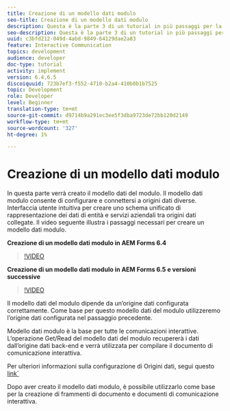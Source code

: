 ```yaml
---
title: Creazione di un modello dati modulo
seo-title: Creazione di un modello dati modulo
description: Questa è la parte 3 di un tutorial in più passaggi per la creazione del primo documento di comunicazione interattivo. In questa parte verrà creato il modello dati del modulo. Il modello dati modulo consente di configurare e connettersi a origini dati diverse. Offre un’interfaccia utente intuitiva per creare uno schema di rappresentazione dei dati unificata delle entità e dei servizi aziendali tra origini dati collegate.Il video seguente illustra i passaggi necessari per creare il modello dati del modulo.
seo-description: Questa è la parte 3 di un tutorial in più passaggi per la creazione del primo documento di comunicazione interattivo. In questa parte verrà creato il modello dati del modulo. Il modello dati modulo consente di configurare e connettersi a origini dati diverse. Offre un’interfaccia utente intuitiva per creare uno schema di rappresentazione dei dati unificata delle entità e dei servizi aziendali tra origini dati collegate. Il video seguente illustra i passaggi necessari per creare un modello dati modulo.
uuid: c3bfd212-049d-4abd-9849-64129dae2a83
feature: Interactive Communication
topics: development
audience: developer
doc-type: tutorial
activity: implement
version: 6.4,6.5
discoiquuid: 723b7ef3-f552-4710-b2a4-410b0b1b7525
topic: Development
role: Developer
level: Beginner
translation-type: tm+mt
source-git-commit: d9714b9a291ec3ee5f3dba9723de72bb120d2149
workflow-type: tm+mt
source-wordcount: '327'
ht-degree: 1%

---
```



# Creazione di un modello dati modulo

In questa parte verrà creato il modello dati del modulo. Il modello dati modulo consente di configurare e connettersi a origini dati diverse. Interfaccia utente intuitiva per creare uno schema unificato di rappresentazione dei dati di entità e servizi aziendali tra origini dati collegate. Il video seguente illustra i passaggi necessari per creare un modello dati modulo.

**Creazione di un modello dati modulo in AEM Forms 6.4**
>[!VIDEO](https://video.tv.adobe.com/v/27763/?quality=9&learn=on)

**Creazione di un modello dati modulo in AEM Forms 6.5 e versioni successive**
>[!VIDEO](https://video.tv.adobe.com/v/27765?quality=9&learn=on)

Il modello dati del modulo dipende da un’origine dati configurata correttamente. Come base per questo modello dati del modulo utilizzeremo l’origine dati configurata nel passaggio precedente.

Modello dati modulo è la base per tutte le comunicazioni interattive. L’operazione Get/Read del modello dati del modulo recupererà i dati dall’origine dati back-end e verrà utilizzata per compilare il documento di comunicazione interattiva.

Per ulteriori informazioni sulla configurazione di Origini dati, segui questo [link`](parttwo.md)

Dopo aver creato il modello dati modulo, è possibile utilizzarlo come base per la creazione di frammenti di documento e documenti di comunicazione interattiva.
